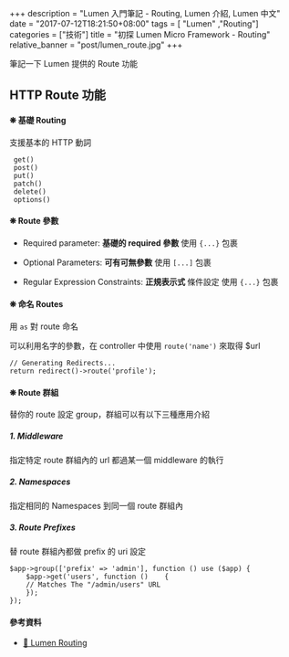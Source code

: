 +++
description = "Lumen 入門筆記 - Routing, Lumen 介紹, Lumen 中文"
date = "2017-07-12T18:21:50+08:00"
tags = [ "Lumen" ,"Routing"]
categories = ["技術"]
title = "初探 Lumen Micro Framework - Routing"
relative_banner = "post/lumen_route.jpg"
+++

筆記一下 Lumen 提供的 Route 功能
<!--more-->

## HTTP Route 功能

#### ❋ 基礎 Routing

支援基本的 HTTP 動詞

```
 get()
 post()
 put()
 patch()
 delete()
 options()
```

#### ❋ Route 參數

* Required parameter:
__基礎的 required 參數__ 使用 `{...}` 包裹

* Optional Parameters:
__可有可無參數__ 使用 `[...]` 包裹

* Regular Expression Constraints:
__正規表示式__ 條件設定 使用 `{...}` 包裹

#### ❋ 命名 Routes
用 `as` 對 route 命名

可以利用名字的參數，在 controller 中使用 `route('name')` 來取得 $url
```
// Generating Redirects...
return redirect()->route('profile');
```

#### ❋ Route 群組
替你的 route 設定 group，群組可以有以下三種應用介紹

##### 1. Middleware
指定特定 route 群組內的 url 都過某一個 middleware 的執行

##### 2. Namespaces
指定相同的 Namespaces 到同一個 route 群組內

##### 3. Route Prefixes
替 route 群組內都做 prefix 的 uri 設定
```
$app->group(['prefix' => 'admin'], function () use ($app) {
    $app->get('users', function ()    {
    // Matches The "/admin/users" URL
    });
});
```

#### 參考資料
* [🔗  Lumen Routing](https://lumen.laravel.com/docs/5.4/routing)
